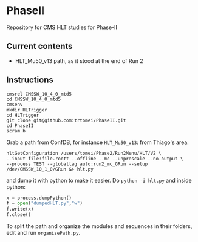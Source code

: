 # PhaseII

Repository for CMS HLT studies for Phase-II

## Current contents
   * HLT_Mu50_v13 path, as it stood at the end of Run 2

## Instructions

```
cmsrel CMSSW_10_4_0_mtd5
cd CMSSW_10_4_0_mtd5
cmsenv
mkdir HLTrigger
cd HLTrigger
git clone git@github.com:trtomei/PhaseII.git
cd PhaseII
scram b
```

Grab a path from ConfDB, for instance `HLT_Mu50_v13`: from Thiago's area:

```
hltGetConfiguration /users/tomei/Phase2/Run2Menu/HLT/V2 \
--input file:file.roott --offline --mc --unprescale --no-output \
--process TEST --globaltag auto:run2_mc_GRun --setup /dev/CMSSW_10_1_0/GRun &> hlt.py
```

and dump it with python to make it easier. Do `python -i hlt.py` and inside python:

```python
x = process.dumpPython()
f = open("dumpedHLT.py","w")
f.write(x)
f.close()
```

To split the path and organize the modules and sequences in their folders, edit and run `organizePath.py`.
